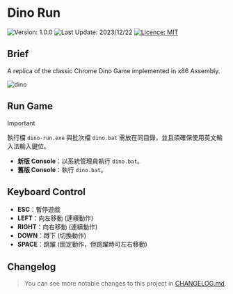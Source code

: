 # Dino Run
<!-- Badges -->
![Version: 1.0.0](https://img.shields.io/badge/version-1.0.0-blue)
![Last Update: 2023/12/22](https://img.shields.io/badge/last%20update-2023/12/22-darkgreen)
[![Licence: MIT](https://img.shields.io/github/license/RogelioKG/Dino-Run?style=flat)](./LICENSE)


## Brief
A replica of the classic Chrome Dino Game implemented in x86 Assembly.
<!-- GIF -->
![dino](./preview/dino.gif)


## Run Game
> [!IMPORTANT]
> 執行檔 `dino-run.exe` 與批次檔 `dino.bat` 需放在同目錄，並且須確保使用英文輸入法輸入鍵位。
+ **新版 Console**：以系統管理員執行 `dino.bat`。
+ **舊版 Console**：執行 `dino.bat`。

## Keyboard Control
+ **ESC**：暫停遊戲
+ **LEFT**：向左移動 (連續動作)
+ **RIGHT**：向右移動 (連續動作)
+ **DOWN**：蹲下 (切換動作)
+ **SPACE**：跳躍 (固定動作，但跳躍時可左右移動)

## Changelog
> You can see more notable changes to this project in [CHANGELOG.md](./CHANGELOG.md).
